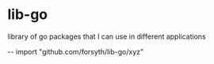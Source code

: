 # lib-go
library of go packages that I can use in different applications

-- import "github.com/forsyth/lib-go/xyz"
